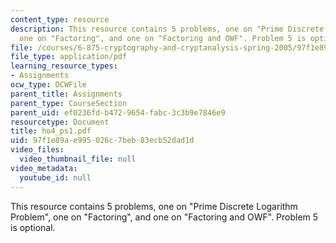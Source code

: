 ```yaml
---
content_type: resource
description: This resource contains 5 problems, one on "Prime Discrete Logarithm Problem",
  one on "Factoring", and one on "Factoring and OWF". Problem 5 is optional.
file: /courses/6-875-cryptography-and-cryptanalysis-spring-2005/97f1e89ae995026c7beb83ecb52dad1d_ho4_ps1.pdf
file_type: application/pdf
learning_resource_types:
- Assignments
ocw_type: OCWFile
parent_title: Assignments
parent_type: CourseSection
parent_uid: ef0236fd-b472-9654-fabc-3c3b9e7846e9
resourcetype: Document
title: ho4_ps1.pdf
uid: 97f1e89a-e995-026c-7beb-83ecb52dad1d
video_files:
  video_thumbnail_file: null
video_metadata:
  youtube_id: null
---
```

This resource contains 5 problems, one on "Prime Discrete Logarithm Problem", one on "Factoring", and one on "Factoring and OWF". Problem 5 is optional.

